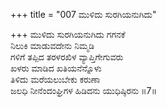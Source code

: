 +++
title = "007 ಮುಳಿದು ಸುರಗಿಯನುಗಿದು"

+++
ಮುಳಿದು ಸುರಗಿಯನುಗಿದು ಗಗನಕೆ   
ನಿಲುಕಿ ಮಾಡುವದೇನು ನಿಮ್ಮಡಿ   
ಗಳಿಗೆ ತಪ್ಪಿದ ತರಳರಖಿಳ ವ್ಯಾಪ್ತಿಗೇಗುವರು   
ಖಳರು ಮಾಡಿದ ಖತಿಯನೆನ್ನೊಳು   
ತಿಳಿದು ಮರೆಯಲುಬೇಕು ಕರುಣಾ   
ಜಲಧಿ ನೀನೆಂದಂಘ್ರಿಗಳ ಹಿಡಿದನು ಯುಧಿಷ್ಠಿರನು     ॥7॥